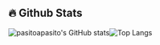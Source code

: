 ## 🔥 Github Stats
![pasitoapasito's GitHub stats](https://github-readme-stats.vercel.app/api?username=pasitoapasito&show_icons=true&theme=codeSTACKr)![Top Langs](https://github-readme-stats.vercel.app/api/top-langs/?username=pasitoapasito&theme=codeSTACKr&layout=compact)



<!--
## ✨ Tech Stacks
<br>
<div align="center">
<img src="https://img.shields.io/badge/Python-blue?style=plastic&logo=Python&logoColor=white"/>
<img src="https://img.shields.io/badge/Django-092E20?style=plastic&logo=Django&logoColor=white"/>
<img src="https://img.shields.io/badge/Django Rest Framework-EE350F?style=plastic&logo=Django&logoColor=white"/>
<img src="https://img.shields.io/badge/MySQL-00979D?style=plastic&logo=MySQL&logoColor=white"/>
<img src="https://img.shields.io/badge/AWS EC2-FF9900?style=plastic&logo=Amazon AWS&logoColor=white"/>
</div>
<br>
<div align="center">
<img src="https://img.shields.io/badge/AWS RDS-527FFF?style=plastic&logo=Amazon RDS&logoColor=white"/>
<img src="https://img.shields.io/badge/Docker-%230db7ed.svg?style=plastic&logo=Docker&logoColor=white"/>
<img src="https://img.shields.io/badge/nginx-%23009639.svg?style=plastic&logo=NGINX&logoColor=white"/>
<img src="https://img.shields.io/badge/gunicorn-EF2D5E?style=plastic&logo=Gunicorn&logoColor=white"/>
<img src="https://img.shields.io/badge/Swagger-%23Clojure?style=plastic&logo=swagger&logoColor=white"/>
<img src="https://img.shields.io/badge/Git-F05032?style=plastic&logo=Git&logoColor=white"/>
</div>
<br>
<div align="center">
<img src="https://img.shields.io/badge/GitHub-181717?style=plastic&logo=GitHub&logoColor=white"/>
<img src="https://img.shields.io/badge/Slack-F0047F?style=plastic&logo=Slack&logoColor=white"/>
<img src="https://img.shields.io/badge/Trello-0052CC?style=plastic&logo=Trello&logoColor=white"/>
<img src="https://img.shields.io/badge/Notion-FFFFFF?style=plastic&logo=Notion&logoColor=black"/>
<img src="https://img.shields.io/badge/Postman-FF6C37?style=plastic&logo=Postman&logoColor=white"/>
</div>

<br><br>

<hr>
-->

<!--
**pasitoapasito/pasitoapasito** is a ✨ _special_ ✨ repository because its `README.md` (this file) appears on your GitHub profile.

Here are some ideas to get you started:

- 🔭 I’m currently working on ...
- 🌱 I’m currently learning ...
- 👯 I’m looking to collaborate on ...
- 🤔 I’m looking for help with ...
- 💬 Ask me about ...
- 📫 How to reach me: ...
- 😄 Pronouns: ...
- ⚡ Fun fact: ...
-->
